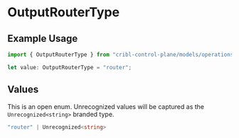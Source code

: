 # OutputRouterType

## Example Usage

```typescript
import { OutputRouterType } from "cribl-control-plane/models/operations";

let value: OutputRouterType = "router";
```

## Values

This is an open enum. Unrecognized values will be captured as the `Unrecognized<string>` branded type.

```typescript
"router" | Unrecognized<string>
```